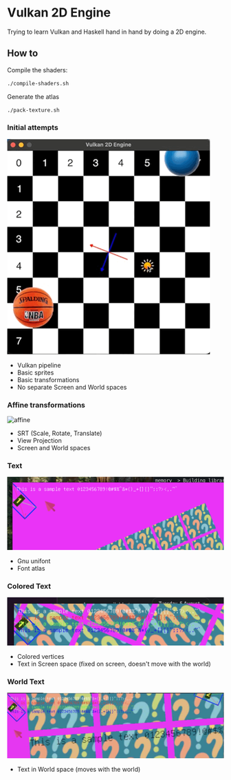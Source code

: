 # Vulkan 2D Engine

Trying to learn Vulkan and Haskell hand in hand by doing a 2D engine.

## How to

Compile the shaders:

```zsh
./compile-shaders.sh
```

Generate the atlas

```zsh
./pack-texture.sh
```

### Initial attempts

![first](screenshots/screenshot.gif)

- Vulkan pipeline
- Basic sprites
- Basic transformations
- No separate Screen and World spaces

### Affine transformations

![affine](screenshots/affine.gif)

- SRT (Scale, Rotate, Translate)
- View Projection
- Screen and World spaces

### Text

![text](screenshots/first-line-of-text.png)

- Gnu unifont
- Font atlas

### Colored Text

![colored text](screenshots/text-color.jpg)

- Colored vertices
- Text in Screen space (fixed on screen, doesn't move with the world)

### World Text

![world text](screenshots/world-text.jpg)

- Text in World space (moves with the world)
